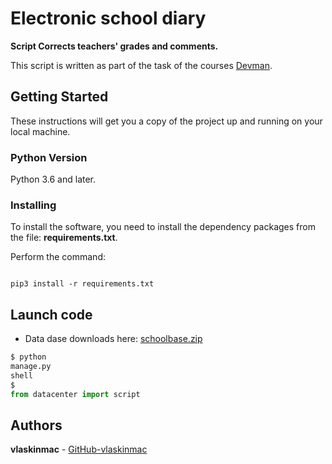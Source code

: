 # Electronic school diary


**Script Corrects teachers' grades and comments.**


This script is written as part of the task of the courses [Devman](https://dvmn.org).


## Getting Started

These instructions will get you a copy of the project up and running on your local machine.

### Python Version

Python 3.6 and later.

### Installing

To install the software, you need to install the dependency packages from the file: **requirements.txt**.

Perform the command:

```

pip3 install -r requirements.txt

```

## Launch code

- Data dase downloads here: [schoolbase.zip](https://github.com/vlaskinmac/e-diary/files/7985932/schoolbase.zip)

```python
$ python
manage.py
shell
$
from datacenter import script
```


## Authors

**vlaskinmac**  - [GitHub-vlaskinmac](https://github.com/vlaskinmac/)


